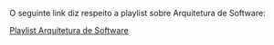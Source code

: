 O seguinte link diz respeito a playlist sobre Arquitetura de Software:

[Playlist Arquitetura de Software](https://www.youtube.com/watch?v=zz4ywTnPqk4&list=PLfqtDthdyWq52sEoVbHWWn5Mz8TZoxg2w)